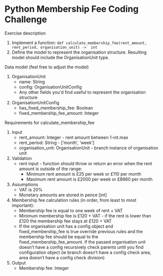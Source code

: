 # Python Membership Fee Coding Challenge

Exercise description 
1. Implement a function: ```def calculate_membership_fee(rent_amount, rent_period, organisation_unit) -> 
int``` 
2. Define the model to represent the organisation structure. Resulting model should include the OrganisationUnit type. 

Data model (feel free to adjust the model) 
1. OrganisationUnit 
    - name: String 
    - config: OrganisationUnitConfig 
    - Any other fields you'd find useful to represent the organisation structure 
2. OrganisationUnitConfig 
    - has_fixed_membership_fee: Boolean 
    - fixed_membership_fee_amount: Integer 

Requirements for calculate_membership_fee 
1. Input 
    - rent_amount: Integer - rent amount between 1-int.max 
    - rent_period: String - [‘month’, ‘week’] 
    - organisation_unit: OrganisationUnit - branch instance of organisation unit 
2. Validation 
    - rent input - function should throw or return an error when the rent amount is 
outside of the range: 
        - Minimum rent amount is £25 per week or £110 per month 
        - Maximum rent amount is £2000 per week or £8660 per month 
3. Assumptions 
    - VAT is 20% 
    - Monetary amounts are stored in pence [int] 
4. Membership fee calculation rules (in order, from least to most important): 
    - Membership fee is equal to one week of rent + VAT 
    - Minimum membership fee is £120 + VAT - if the rent is lower than £120 the 
membership fee stays at £120 + VAT
    - If the organisation unit has a config object and fixed_membership_fee is true override previous rules and the membership fee should be equal to the fixed_membership_fee_amount. If the passed organisation unit doesn’t have a config recursively check parents until you find configuration object (ie branch doesn’t have a config check area, area doesn’t have a config check division)
6. Output 
    - Membership fee: Integer 
